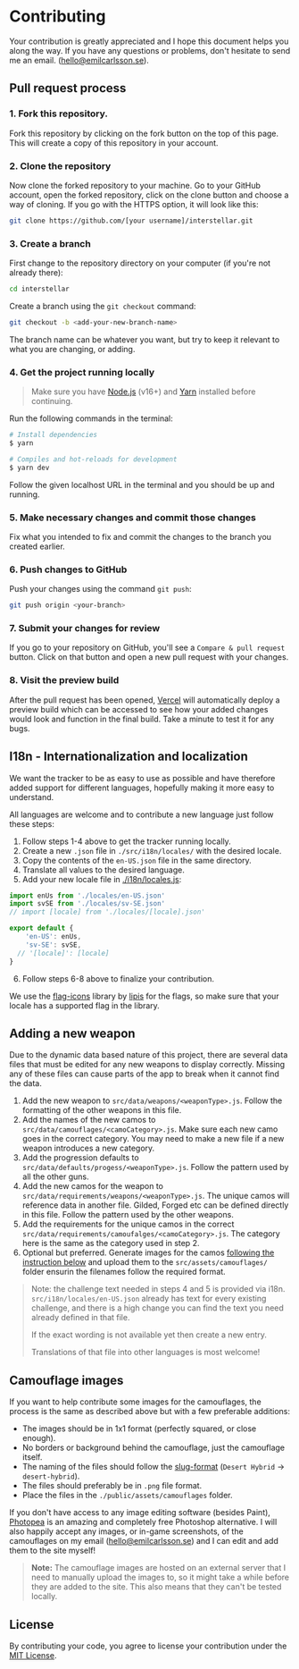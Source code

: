 # Contributing
Your contribution is greatly appreciated and I hope this document helps you along the way. If you have any questions or problems, don't hesitate to send me an email. ([hello@emilcarlsson.se](mailto:hello@emilcarlsson.se)).

## Pull request process

### 1. Fork this repository.
Fork this repository by clicking on the fork button on the top of this page. This will create a copy of this repository in your account.

### 2. Clone the repository
Now clone the forked repository to your machine. Go to your GitHub account, open the forked repository, click on the clone button and choose a way of cloning. If you go with the HTTPS option, it will look like this:
```bash
git clone https://github.com/[your username]/interstellar.git
```

### 3. Create a branch
First change to the repository directory on your computer (if you're not already there):
```bash
cd interstellar
```
Create a branch using the `git checkout` command:
```bash
git checkout -b <add-your-new-branch-name>
```
The branch name can be whatever you want, but try to keep it relevant to what you are changing, or adding.

### 4. Get the project running locally
> Make sure you have [Node.js](https://nodejs.org/) (v16+) and [Yarn](https://yarnpkg.com/getting-started/install) installed before continuing.

Run the following commands in the terminal:
```bash
# Install dependencies
$ yarn

# Compiles and hot-reloads for development
$ yarn dev
```
Follow the given localhost URL in the terminal and you should be up and running.

### 5. Make necessary changes and commit those changes
Fix what you intended to fix and commit the changes to the branch you created earlier.

### 6. Push changes to GitHub
Push your changes using the command `git push`:
```bash
git push origin <your-branch>
```

### 7. Submit your changes for review
If you go to your repository on GitHub, you'll see a `Compare & pull request` button. Click on that button and open a new pull request with your changes.

### 8. Visit the preview build
After the pull request has been opened, [Vercel](https://vercel.com/) will automatically deploy a preview build which can be accessed to see how your added changes would look and function in the final build. Take a minute to test it for any bugs.

## I18n - Internationalization and localization

We want the tracker to be as easy to use as possible and have therefore added support for different languages, hopefully making it more easy to understand.

All languages are welcome and to contribute a new language just follow these steps:

1. Follow steps 1-4 above to get the tracker running locally.
2. Create a new `.json` file in `./src/i18n/locales/` with the desired locale.
3. Copy the contents of the `en-US.json` file in the same directory.
4. Translate all values to the desired language.
5. Add your new locale file in [./i18n/locales.js](https://github.com/carlssonemil/interstellar/blob/main/src/i18n/locales.js):
```javascript
import enUs from './locales/en-US.json'
import svSE from './locales/sv-SE.json'
// import [locale] from './locales/[locale].json'

export default {
	'en-US': enUs,
	'sv-SE': svSE,
  // '[locale]': [locale]
}
```
6. Follow steps 6-8 above to finalize your contribution.

We use the [flag-icons](https://flagicons.lipis.dev/) library by [lipis](https://github.com/lipis) for the flags, so make sure that your locale has a supported flag in the library.

## Adding a new weapon

Due to the dynamic data based nature of this project, there are several data files that must be edited for any new weapons to display correctly. Missing any of these files can cause parts of the app to break when it cannot find the data.

1. Add the new weapon to `src/data/weapons/<weaponType>.js`. Follow the formatting of the other weapons in this file.
2. Add the names of the new camos to `src/data/camouflages/<camoCategory>.js`. Make sure each new camo goes in the correct category. You may need to make a new file if a new weapon introduces a new category.
3. Add the progression defaults to `src/data/defaults/progess/<weaponType>.js`. Follow the pattern used by all the other guns.
4. Add the new camos for the weapon to `src/data/requirements/weapons/<weaponType>.js`. The unique camos will reference data in another file. Gilded, Forged etc can be defined directly in this file. Follow the pattern used by the other weapons.
5. Add the requirements for the unique camos in the correct `src/data/requirements/camoufalges/<camoCategory>.js`. The category here is the same as the category used in step 2.
6. Optional but preferred. Generate images for the camos [following the instruction below](https://github.com/carlssonemil/interstellar/blob/main/CONTRIBUTING.md#camouflage-images) and upload them to the `src/assets/camouflages/` folder ensurin the filenames follow the required format.

> Note: the challenge text needed in steps 4 and 5 is provided via i18n. `src/i18n/locales/en-US.json` already has text for every existing challenge, and there is a high change you can find the text you need already defined in that file.
>
> If the exact wording is not available yet then create a new entry.
>
> Translations of that file into other languages is most welcome!

## Camouflage images

If you want to help contribute some images for the camouflages, the process is the same as described above but with a few preferable additions:

* The images should be in 1x1 format (perfectly squared, or close enough).
* No borders or background behind the camouflage, just the camouflage itself.
* The naming of the files should follow the [slug-format](https://en.wikipedia.org/wiki/Clean_URL#Slug) (`Desert Hybrid` -> `desert-hybrid`).
* The files should preferably be in `.png` file format.
* Place the files in the `./public/assets/camouflages` folder.

If you don't have access to any image editing software (besides Paint), [Photopea](https://www.photopea.com/) is an amazing and completely free Photoshop alternative. I will also happily accept any images, or in-game screenshots, of the camouflages on my email ([hello@emilcarlsson.se](hello@emilcarlsson.se)) and I can edit and add them to the site myself!

> **Note:** The camouflage images are hosted on an external server that I need to manually upload the images to, so it might take a while before they are added to the site. This also means that they can't be tested locally.

###

###

## License

By contributing your code, you agree to license your contribution under the [MIT License](https://github.com/carlssonemil/interstellar/blob/main/LICENSE).

